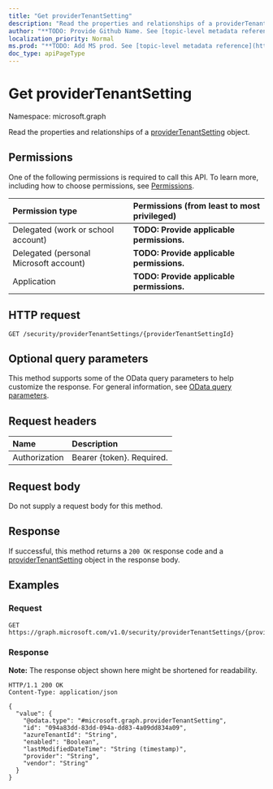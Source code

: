 ```yaml
---
title: "Get providerTenantSetting"
description: "Read the properties and relationships of a providerTenantSetting object."
author: "**TODO: Provide Github Name. See [topic-level metadata reference](https://msgo.azurewebsites.net/add/document/guidelines/metadata.html#topic-level-metadata)**"
localization_priority: Normal
ms.prod: "**TODO: Add MS prod. See [topic-level metadata reference](https://msgo.azurewebsites.net/add/document/guidelines/metadata.html#topic-level-metadata)**"
doc_type: apiPageType
---
```


# Get providerTenantSetting
Namespace: microsoft.graph



Read the properties and relationships of a [providerTenantSetting](../resources/providertenantsetting.md) object.

## Permissions
One of the following permissions is required to call this API. To learn more, including how to choose permissions, see [Permissions](/graph/permissions-reference).

|Permission type|Permissions (from least to most privileged)|
|:---|:---|
|Delegated (work or school account)|**TODO: Provide applicable permissions.**|
|Delegated (personal Microsoft account)|**TODO: Provide applicable permissions.**|
|Application|**TODO: Provide applicable permissions.**|

## HTTP request

<!-- {
  "blockType": "ignored"
}
-->
``` http
GET /security/providerTenantSettings/{providerTenantSettingId}
```

## Optional query parameters
This method supports some of the OData query parameters to help customize the response. For general information, see [OData query parameters](/graph/query-parameters).

## Request headers
|Name|Description|
|:---|:---|
|Authorization|Bearer {token}. Required.|

## Request body
Do not supply a request body for this method.

## Response

If successful, this method returns a `200 OK` response code and a [providerTenantSetting](../resources/providertenantsetting.md) object in the response body.

## Examples

### Request
<!-- {
  "blockType": "request",
  "name": "get_providertenantsetting"
}
-->
``` http
GET https://graph.microsoft.com/v1.0/security/providerTenantSettings/{providerTenantSettingId}
```


### Response
**Note:** The response object shown here might be shortened for readability.
<!-- {
  "blockType": "response",
  "truncated": true,
  "@odata.type": "microsoft.graph.providerTenantSetting"
}
-->
``` http
HTTP/1.1 200 OK
Content-Type: application/json

{
  "value": {
    "@odata.type": "#microsoft.graph.providerTenantSetting",
    "id": "094a83dd-83dd-094a-dd83-4a09dd834a09",
    "azureTenantId": "String",
    "enabled": "Boolean",
    "lastModifiedDateTime": "String (timestamp)",
    "provider": "String",
    "vendor": "String"
  }
}
```

